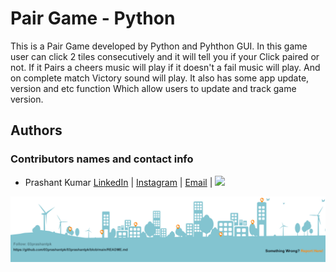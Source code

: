 # Pair Game - Python

This is a Pair Game developed by Python and Pyhthon GUI. In this game user can click 2 tiles consecutively and it will tell you if your
Click paired or not. 
If it Pairs a cheers music will play if it doesn't a fail music will play. 
And on complete match Victory sound will play.
It also has some app update, version and etc function Which allow users to update and track game version. 


## Authors

### Contributors names and contact info

-   Prashant Kumar [LinkedIn](https://www.linkedin.com/in/03prashantpk/) | [Instagram](https://instagram.com/prashantpkumar) | [Email](https://tinyurl.com/mailPK) | ![](https://komarev.com/ghpvc/?username=03prashantpk&color=red)<br>


<a href="https://www.linkedin.com/in/03prashantpk/">

![](https://github.com/03prashantpk/03prashantpk/blob/main/assets/footer2.png)

</a>
